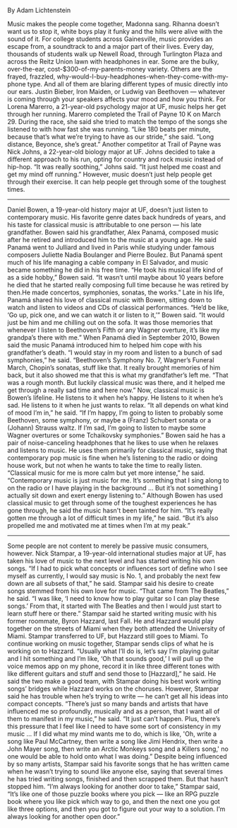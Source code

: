 By Adam Lichtenstein
 
Music makes the people come together, Madonna sang.
Rihanna doesn’t want us to stop it, white boys play it funky and the hills were alive with the sound of it.
For college students across Gainesville, music provides an escape from, a soundtrack to and a major part of their lives.
Every day, thousands of students walk up Newell Road, through Turlington Plaza and across the Reitz Union lawn with headphones in ear. Some are the bulky, over-the-ear, cost-$300-of-my-parents-money variety. Others are the frayed, frazzled, why-would-I-buy-headphones-when-they-come-with-my-phone type.
And all of them are blaring different types of music directly into our ears. Justin Bieber, Iron Maiden, or Ludwig van Beethoven — whatever is coming through your speakers affects your mood and how you think.
For Lorena Marerro, a 21-year-old psychology major at UF, music helps her get through her running.
Marerro completed the Trail of Payne 10 K on March 29. During the race, she said she tried to match the tempo of the songs she listened to with how fast she was running.
“Like 180 beats per minute, because that’s what we’re trying to have as our stride,” she said. “Long distance, Beyonce, she’s great.”
Another competitor at Trail of Payne was Nick Johns, a 22-year-old biology major at UF.
Johns decided to take a different approach to his run, opting for country and rock music instead of hip-hop.
“It was really soothing,” Johns said. “It just helped me coast and get my mind off running.”
However, music doesn’t just help people get through their exercise. It can help people get through some of the toughest times.
***

Daniel Bowen, a 19-year-old history major at UF, doesn’t just listen to contemporary music. His favorite genre dates back hundreds of years, and his taste for classical music is attributable to one person — his late grandfather.
Bowen said his grandfather, Alex Panamá, composed music after he retired and introduced him to the music at a young age. He said Panamá went to Julliard and lived in Paris while studying under famous composers Juliette Nadia Boulanger and Pierre Boulez.
But Panamá spent much of his life managing a cable company in El Salvador, and music became something he did in his free time.
“He took his musical life kind of as a side hobby,” Bowen said. “It wasn’t until maybe about 10 years before he died that he started really composing full time because he was retired by then.He made concertos, symphonies, sonatas, the works.”
Late in his life, Panamá shared his love of classical music with Bowen, sitting down to watch and listen to videos and CDs of classical performances.
“He’d be like, ‘Go up, pick one, and we can watch it or listen to it,’” Bowen said. “It would just be him and me chilling out on the sofa. It was those memories that whenever I listen to Beethoven’s Fifth or any Wagner overture, it’s like my grandpa’s there with me.”
When Panamá died in September 2010, Bowen said the music Panamá introduced him to helped him cope with his grandfather’s death.
“I would stay in my room and listen to a bunch of sad symphonies,” he said. “Beethoven’s Symphony No. 7, Wagner’s Funeral March, Chopin’s sonatas, stuff like that. It really brought memories of him back, but it also showed me that this is what my grandfather’s left me.
“That was a rough month. But luckily classical music was there, and it
helped me get through a really sad time and here now.”
Now, classical music is Bowen’s lifeline. He listens to it when he’s happy. He listens to it when he’s sad. He listens to it when he just wants to relax.
“It all depends on what kind of mood I’m in,” he said. “If I’m happy, I’m going to listen to probably some Beethoven, some symphony, or maybe a (Franz) Schubert sonata or a (Johann) Strauss waltz. If I’m sad, I’m going to listen to maybe some Wagner overtures or some Tchaikovsky symphonies.”
Bowen said he has a pair of noise-canceling headphones that he likes to use when he relaxes and listens to music. He uses them primarily for classical music, saying that contemporary pop music is fine when he’s listening to the radio or doing house work, but not when he wants to take the time to really listen.
“Classical music for me is more calm but yet more intense,” he said. “Contemporary music is just music for me. It’s something that I sing along to on the radio or I have playing in the background … But it’s not something I actually sit down and exert energy listening to.”
Although Bowen has used classical music to get through some of the toughest experiences he has gone through, he said the music hasn't been tainted for him.
“It’s really gotten me through a lot of difficult times in my life,” he said. “But it’s also propelled me and motivated me at times when I’m at my peak.”
***
Some people are not content to merely be passive music consumers, however. Nick Stampar, a 19-year-old international studies major at UF, has taken his love of music to the next level and has started writing his own songs.
“If I had to pick what concepts or influences sort of define who I see myself as currently, I would say music is No. 1, and probably the next few down are all subsets of that,” he said.
Stampar said his desire to create songs stemmed from his own love for music.
“That came from The Beatles,” he said. “I was like, ‘I need to know how to play guitar so I can play these songs.’ From that, it started with The Beatles and then I would just start to learn stuff here or there.”
Stampar said he started writing music with his former roommate, Byron Hazzard, last Fall. He and Hazzard would play together on the streets of Miami when they both attended the University of Miami.
Stampar transferred to UF, but Hazzard still goes to Miami. To continue working on music together, Stampar sends clips of what he is working on to Hazzard.
“Usually what I’ll do is, let’s say I’m playing guitar and I hit something and I’m like, ‘Oh that sounds good,’ I will pull up the voice memos app on my phone, record it in like three different tones with like different guitars and stuff and send those to [Hazzard],” he said. 
He said the two make a good team, with Stampar doing his best work writing songs’ bridges while Hazzard works on the choruses. 
However, Stampar said he has trouble when he’s trying to write — he can’t get all his ideas into compact concepts.
“There’s just so many bands and artists that have influenced me so profoundly, musically and as a person, that I want all of them to manifest in my music,” he said. “It just can’t happen. Plus, there’s this pressure that I feel like I need to have some sort of consistency in my music … If I did what my mind wants me to do, which is like, 'Oh, write a song like Paul McCartney, then write a song like Jimi Hendrix, then write a John Mayer song, then write an Arctic Monkeys song and a Killers song,' no one would be able to hold onto what I was doing.”
Despite being influenced by so many artists, Stampar said his favorite songs that he has written came when he wasn’t trying to sound like anyone else, saying that several times he has tried writing songs, finished and then scrapped them. But that hasn’t stopped him.
“I’m always looking for another door to take,” Stampar said, “It’s like one of those puzzle books where you pick — like an RPG puzzle book where you like pick which way to go, and then the next one you got like three options, and then you got to figure out your way to a solution. I’m always looking for another open door.”
